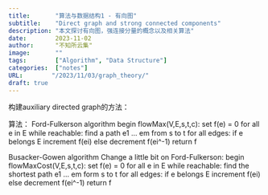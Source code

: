 ```yaml
---
title:       "算法与数据结构1 - 有向图"
subtitle:    "Direct graph and strong connected components"
description: "本文探讨有向图，强连接分量的概念以及相关算法"
date:        2023-11-02
author:      "不知所云集"
image:       ""
tags:        ["Algorithm", "Data Structure"]
categories:  ["notes"]
URL:        "/2023/11/03/graph_theory/"
draft: true
---
```


构建auxiliary directed graph的方法：

算法：
Ford-Fulkerson algorithm
begin flowMax(V,E,s,t,c):
    set f(e) = 0 for all e in E
    while reachable:
        find a path e1 ... em from s to t
        for all edges:
            if e belongs E increment f(ei)
            else decrement f(ei^-1)
    return f

Busacker-Gowen algorithm
Change a little bit on Ford-Fulkerson:
begin flowMaxCost(V,E,s,t,c):
    set f(e) = 0 for all e in E
    while reachable:
        find the shortest path e1 ... em form s to t
        for all edges:
            if e belongs E increment f(ei)
            else decrement f(ei^-1)
    return f



